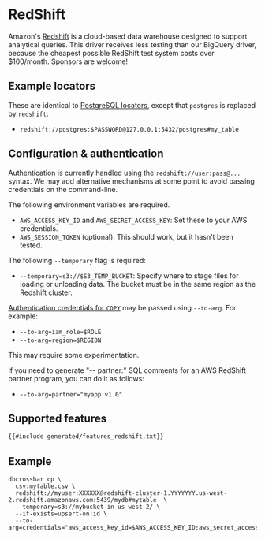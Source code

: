 # RedShift

Amazon's [Redshift](https://aws.amazon.com/redshift/) is a cloud-based data warehouse designed to support analytical queries. This driver receives less testing than our BigQuery driver, because the cheapest possible RedShift test system costs over \$100/month. Sponsors are welcome!

## Example locators

These are identical to [PostgreSQL locators](./postgres.html#example-locators), except that `postgres` is replaced by `redshift`:

- `redshift://postgres:$PASSWORD@127.0.0.1:5432/postgres#my_table`

## Configuration & authentication

Authentication is currently handled using the `redshift://user:pass@...` syntax. We may add alternative mechanisms at some point to avoid passing credentials on the command-line.

The following environment variables are required.

- `AWS_ACCESS_KEY_ID` and `AWS_SECRET_ACCESS_KEY`: Set these to your AWS credentials.
- `AWS_SESSION_TOKEN` (optional): This should work, but it hasn't been tested.

The following `--temporary` flag is required:

- `--temporary=s3://$S3_TEMP_BUCKET`: Specify where to stage files for loading or unloading data. The bucket must be in the same region as the Redshift cluster.

[Authentication credentials for `COPY`][copyauth] may be passed using `--to-arg`. For example:

- `--to-arg=iam_role=$ROLE`
- `--to-arg=region=$REGION`

This may require some experimentation.

If you need to generate "-- partner:" SQL comments for an AWS RedShift partner program, you can do it as follows:

- `--to-arg=partner="myapp v1.0"`

[copyauth]: https://docs.aws.amazon.com/redshift/latest/dg/loading-data-access-permissions.html

## Supported features

```txt
{{#include generated/features_redshift.txt}}
```

## Example

```
dbcrossbar cp \
  csv:mytable.csv \
  redshift://myuser:XXXXXX@redshift-cluster-1.YYYYYYY.us-west-2.redshift.amazonaws.com:5439/mydb#mytable  \
  --temporary=s3://mybucket-in-us-west-2/ \
  --if-exists=upsert-on:id \
  --to-arg=credentials="aws_access_key_id=$AWS_ACCESS_KEY_ID;aws_secret_access_key=$AWS_SECRET_ACCESS_KEY;token=$AWS_SESSION_TOKEN"
```
